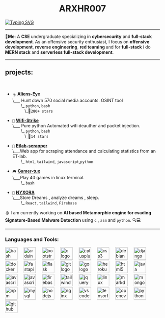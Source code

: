 <h1 align="center">ARXHR007</h1>


[![Typing SVG](https://readme-typing-svg.demolab.com?font=Fira+Code&pause=1000&width=435&lines=Playing+Guess+That+Offset+with+ASLR;ROP+chain+shopping+%2C+no+discounts;Extracting+C2+domain+Found+127.0.0.1;No+symbols%2C+Just+pain;Debugging+ntdll.dll.+Send+snacks)](https://git.io/typing-svg)

___


🧞**Me**: A **CSE** undergraduate specializing in **cybersecurity** and **full-stack development**. As an offensive security enthusiast, I focus on **offensive development**, **reverse engineering**, **red teaming** and for **full-stack** i do **MERN stack** and **serverless full-stack development**.
***


 

## projects:

<br>


- `🛸` **[Aliens-Eye](https://github.com/arxhr007/Aliens_eye)**<br>
\\___ Hunt down 570 social media accounts. OSINT tool<br>
&nbsp;&nbsp;&nbsp;&nbsp;&nbsp;&nbsp;&nbsp;\\\_ `python`, `bash`<br>
&nbsp;&nbsp;&nbsp;&nbsp;&nbsp;&nbsp;&nbsp;&nbsp;&nbsp;&nbsp;\\\_🌟`280+ stars`<br>

- `💉` **[Wifi-Strike](https://github.com/arxhr007/wifistrike)**<br>
\\___ Pure python Automated wifi deauther and packet injection.<br>
&nbsp;&nbsp;&nbsp;&nbsp;&nbsp;&nbsp;&nbsp;\\\_ `python`, `bash`<br>
&nbsp;&nbsp;&nbsp;&nbsp;&nbsp;&nbsp;&nbsp;&nbsp;&nbsp;&nbsp;\\\_🌟`14 stars`<br>

- `🔎` **[Etlab-scrapper](https://github.com/arxhr007/bunk)**<br>
\\___Web app for scraping attendance and calculating statistics from an ET-lab.<br>
&nbsp;&nbsp;&nbsp;&nbsp;&nbsp;&nbsp;&nbsp;\\\_ `html`, `tailwind`, `javascript`,`python`<br>

- `🎮` **[Gamer-tux](https://github.com/arxhr007/Gamer-tux)**<br>
\\___Play 40 games in linux terminal.<br>
&nbsp;&nbsp;&nbsp;&nbsp;&nbsp;&nbsp;&nbsp;\\\_ `bash`<br>

- `🌙` **[NYXORA](https://github.com/arxhr007/nyxora)**<br>
\\___Store Dreams , analyze dreams , sleep.<br>
&nbsp;&nbsp;&nbsp;&nbsp;&nbsp;&nbsp;&nbsp;\\\_ `React`, `tailwind`, `Firebase`<br>

🩸 I am currently working on **AI based Metamorphic engine for evading Signature-Based Malware Detection** using `c` , `asm` and `python`. 🔍💻  

<!--
<a href="https://github.com/arxhr007/Aliens_eye" target="blank"><img align="center" src="https://github-readme-stats.vercel.app/api/pin/?username=arxhr007&repo=Aliens_eye&show_icons=true&theme=chartreuse-dark"></a>
<a href="https://github.com/arxhr007/wifistrike" target="blank"><img align="center" src="https://github-readme-stats.vercel.app/api/pin/?username=arxhr007&repo=wifistrike&show_icons=true&theme=chartreuse-dark"></a> -->

***

<h3 align="left">Languages and Tools:</h3>
<p>

 <img src="https://cdn.jsdelivr.net/gh/devicons/devicon/icons/bash/bash-original.svg" height="40" alt="bash logo"  />
        <img width="12" />
        <img src="https://cdn.jsdelivr.net/gh/devicons/devicon/icons/arduino/arduino-original.svg" height="40" alt="arduino logo"  />
        <img width="12" />
        <img src="https://cdn.jsdelivr.net/gh/devicons/devicon/icons/bootstrap/bootstrap-original.svg" height="40" alt="bootstrap logo"  />
        <img width="12" />
        <img src="https://cdn.jsdelivr.net/gh/devicons/devicon/icons/c/c-original.svg" height="40" alt="c logo"  />
        <img width="12" />
        <img src="https://cdn.jsdelivr.net/gh/devicons/devicon/icons/cplusplus/cplusplus-original.svg" height="40" alt="cplusplus logo"  />
        <img width="12" />
        <img src="https://cdn.jsdelivr.net/gh/devicons/devicon/icons/css3/css3-original.svg" height="40" alt="css3 logo"  />
        <img width="12" />
        <img src="https://cdn.jsdelivr.net/gh/devicons/devicon/icons/debian/debian-original.svg" height="40" alt="debian logo"  />
        <img width="12" />
        <img src="https://cdn.jsdelivr.net/gh/devicons/devicon/icons/django/django-plain.svg" height="40" alt="django logo"  />
        <img width="12" />
        <img src="https://cdn.jsdelivr.net/gh/devicons/devicon/icons/docker/docker-original.svg" height="40" alt="docker logo"  />
        <img width="12" />
        <img src="https://cdn.jsdelivr.net/gh/devicons/devicon/icons/fastapi/fastapi-original.svg" height="40" alt="fastapi logo"  />
        <img width="12" />
        <img src="https://cdn.jsdelivr.net/gh/devicons/devicon/icons/flask/flask-original.svg" height="40" alt="flask logo"  />
        <img width="12" />
        <img src="https://cdn.jsdelivr.net/gh/devicons/devicon/icons/git/git-original.svg" height="40" alt="git logo"  />
        <img width="12" />
        <img src="https://cdn.jsdelivr.net/gh/devicons/devicon/icons/go/go-original.svg" height="40" alt="go logo"  />
        <img width="12" />
        <img src="https://cdn.jsdelivr.net/gh/devicons/devicon/icons/heroku/heroku-original.svg" height="40" alt="heroku logo"  />
        <img width="12" />
        <img src="https://cdn.jsdelivr.net/gh/devicons/devicon/icons/html5/html5-original.svg" height="40" alt="html5 logo"  />
        <img width="12" />
        <img src="https://cdn.jsdelivr.net/gh/devicons/devicon/icons/java/java-original.svg" height="40" alt="java logo"  />
        <img width="12" />
        <img src="https://cdn.jsdelivr.net/gh/devicons/devicon/icons/javascript/javascript-original.svg" height="40" alt="javascript logo"  />
        <img width="12" />
        <img src="https://cdn.jsdelivr.net/gh/devicons/devicon/icons/react/react-original.svg" height="40" alt="javascript logo"  />
        <img width="12" />
         <img src="https://www.vectorlogo.zone/logos/firebase/firebase-icon.svg" alt="firebase" width="40" height="40"/>
        <img width="12" />
         <img src="https://www.vectorlogo.zone/logos/tailwindcss/tailwindcss-icon.svg" alt="tailwind" width="40" height="40"/>
        <img width="12" />
        <img src="https://cdn.jsdelivr.net/gh/devicons/devicon/icons/jquery/jquery-original.svg" height="40" alt="jquery logo"  />
        <img width="12" />
        <img src="https://cdn.jsdelivr.net/gh/devicons/devicon/icons/linux/linux-original.svg" height="40" alt="linux logo"  />
        <img width="12" />
        <img src="https://cdn.jsdelivr.net/gh/devicons/devicon/icons/markdown/markdown-original.svg" height="40" alt="markdown logo"  />
        <img width="12" />
        <img src="https://cdn.jsdelivr.net/gh/devicons/devicon/icons/mongodb/mongodb-original.svg" height="40" alt="mongodb logo"  />
        <img width="12" />
        <img src="https://cdn.jsdelivr.net/gh/devicons/devicon/icons/npm/npm-original-wordmark.svg" height="40" alt="npm logo"  />
        <img width="12" />
        <img src="https://cdn.jsdelivr.net/gh/devicons/devicon/icons/mysql/mysql-original.svg" height="40" alt="mysql logo"  />
        <img width="12" />
        <img src="https://cdn.jsdelivr.net/gh/devicons/devicon/icons/nodejs/nodejs-original.svg" height="40" alt="nodejs logo"  />
        <img width="12" />
        <img src="https://cdn.jsdelivr.net/gh/devicons/devicon/icons/nginx/nginx-original.svg" height="40" alt="nginx logo"  />
        <img width="12" />
         <img src="https://cdn.jsdelivr.net/gh/devicons/devicon/icons/vscode/vscode-original.svg" height="40" alt="vscode logo"  />
        <img width="12" />
        <img src="https://www.vectorlogo.zone/logos/tensorflow/tensorflow-icon.svg" alt="tensorflow" width="40" height="40"/>
        <img width="12" />
        <img src="https://cdn.jsdelivr.net/gh/devicons/devicon/icons/opencv/opencv-original.svg" height="40" alt="opencv logo"  />
        <img width="12" />
        <img src="https://cdn.jsdelivr.net/gh/devicons/devicon/icons/python/python-original.svg" height="40" alt="python logo"  />
        <img width="12" />
        <img src="https://cdn.jsdelivr.net/gh/devicons/devicon/icons/github/github-original.svg" height="40" alt="github logo"  />
    </p>
    
